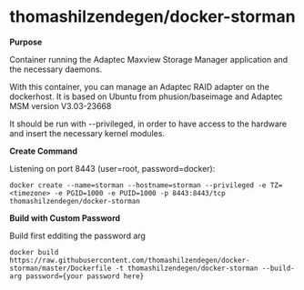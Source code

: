 # thomashilzendegen/docker-storman

**Purpose**

Container running the Adaptec Maxview Storage Manager application and the necessary daemons.

With this container, you can manage an Adaptec RAID adapter on the dockerhost. It is based on Ubuntu from phusion/baseimage and Adaptec MSM version V3.03-23668

It should be run with --privileged, in order to have access to the hardware and insert the necessary kernel modules.

**Create Command**

Listening on port 8443 (user=root, password=docker):

	docker create --name=storman --hostname=storman --privileged -e TZ=<timezone> -e PGID=1000 -e PUID=1000 -p 8443:8443/tcp thomashilzendegen/docker-storman

**Build with Custom Password**

Build first edditing the password arg

	docker build https://raw.githubusercontent.com/thomashilzendegen/docker-storman/master/Dockerfile -t thomashilzendegen/docker-storman --build-arg password={your password here}
